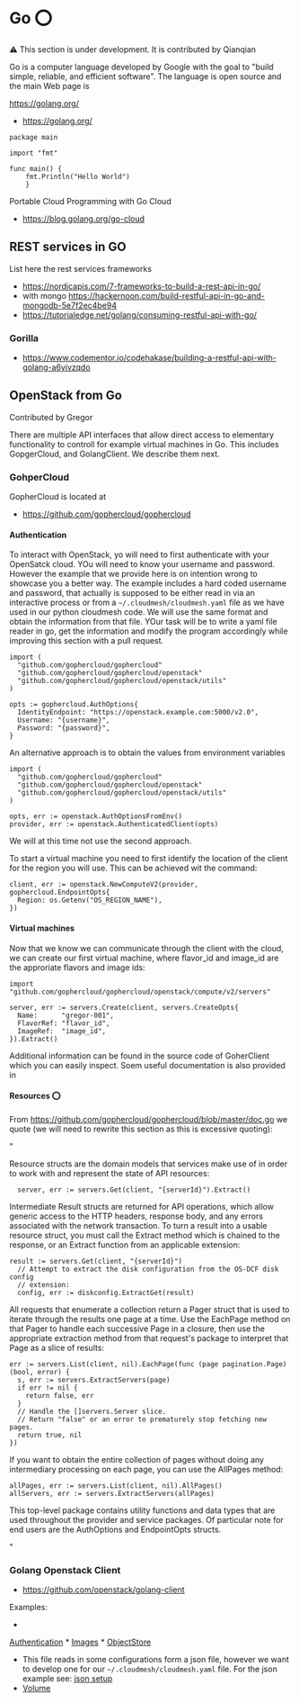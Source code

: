 # Go :o:

:warning: This section is under development. It is contributed by Qianqian

Go is a computer language developed by Google with the goal 
to "build simple, 
reliable, and efficient software". 
The language is open source and the main Web page is


https://golang.org/

* <https://golang.org/>

```
package main

import "fmt"

func main() {
	fmt.Println("Hello World")
    }
```


Portable Cloud Programming with Go Cloud

* <https://blog.golang.org/go-cloud>

## REST services in GO

List here the rest services frameworks

* <https://nordicapis.com/7-frameworks-to-build-a-rest-api-in-go/>
* with mongo <https://hackernoon.com/build-restful-api-in-go-and-mongodb-5e7f2ec4be94>
* <https://tutorialedge.net/golang/consuming-restful-api-with-go/>

### Gorilla

* <https://www.codementor.io/codehakase/building-a-restful-api-with-golang-a6yivzqdo>

## OpenStack from Go

Contributed by Gregor

There are multiple API interfaces that allow direct access to
elementary functionality to controll for example virtual machines in
Go. This includes GopgerCloud, and GolangClient. We describe them next.

### GohperCloud

GopherCloud is located at

* <https://github.com/gophercloud/gophercloud>

#### Authentication

To interact with OpenStack, yo will need to first authenticate with
your OpenSatck cloud. YOu will need to know your username and
password. However the example that we provide here is on intention
wrong to showcase you a better way. The example includes a hard coded
username and password, that actually is supposed to be either read in
via an interactive process or from a `~/.cloudmesh/cloudmesh.yaml`
file as we have used in our python cloudmesh code. We will use the
same format and obtain the information from that file. YOur task will
be to write a yaml file reader in go, get the information and modify
the program accordingly while improving this section with a pull
request.

```
import (
  "github.com/gophercloud/gophercloud"
  "github.com/gophercloud/gophercloud/openstack"
  "github.com/gophercloud/gophercloud/openstack/utils"
)

opts := gophercloud.AuthOptions{
  IdentityEndpoint: "https://openstack.example.com:5000/v2.0",
  Username: "{username}",
  Password: "{password}",
}
```

An alternative approach is to obtain the values from environment
variables

```
import (
  "github.com/gophercloud/gophercloud"
  "github.com/gophercloud/gophercloud/openstack"
  "github.com/gophercloud/gophercloud/openstack/utils"
)

opts, err := openstack.AuthOptionsFromEnv()
provider, err := openstack.AuthenticatedClient(opts)
```

We will at this time not use the second approach.

To start a virtual machine you need to first identify the location of
the client for the region you will use. This can be achieved wit the
command:

```
client, err := openstack.NewComputeV2(provider, gophercloud.EndpointOpts{
  Region: os.Getenv("OS_REGION_NAME"),
})
```

#### Virtual machines

Now that we know we can communicate through the client with the cloud,
we can create our first virtual machine, where flavor_id and image_id
are the approriate flavors and image ids:


```
import "github.com/gophercloud/gophercloud/openstack/compute/v2/servers"

server, err := servers.Create(client, servers.CreateOpts{
  Name:      "gregor-001",
  FlavorRef: "flavor_id",
  ImageRef:  "image_id",
}).Extract()
```

Additional information can be found in the source code of GoherClient
which you can easily inspect. Soem useful documentation is also
provided in


#### Resources :o:

From <https://github.com/gophercloud/gophercloud/blob/master/doc.go>
we quote (we will need to rewrite this section as this is excessive quoting):

"

Resource structs are the domain models that services make use of in order
to work with and represent the state of API resources:

```
  server, err := servers.Get(client, "{serverId}").Extract()
  ```
  
Intermediate Result structs are returned for API operations, which allow
generic access to the HTTP headers, response body, and any errors associated
with the network transaction. To turn a result into a usable resource struct,
you must call the Extract method which is chained to the response, or an
Extract function from an applicable extension:

```
result := servers.Get(client, "{serverId}")
  // Attempt to extract the disk configuration from the OS-DCF disk config
  // extension:
  config, err := diskconfig.ExtractGet(result)
```
  
All requests that enumerate a collection return a Pager struct that is used to
iterate through the results one page at a time. Use the EachPage method on that
Pager to handle each successive Page in a closure, then use the appropriate
extraction method from that request's package to interpret that Page as a slice
of results:

```
err := servers.List(client, nil).EachPage(func (page pagination.Page) (bool, error) {
  s, err := servers.ExtractServers(page)
  if err != nil {
    return false, err
  }
  // Handle the []servers.Server slice.
  // Return "false" or an error to prematurely stop fetching new pages.
  return true, nil
})
```

If you want to obtain the entire collection of pages without doing any
intermediary processing on each page, you can use the AllPages method:

```
allPages, err := servers.List(client, nil).AllPages()
allServers, err := servers.ExtractServers(allPages)
```
    
This top-level package contains utility functions and data types that are used
throughout the provider and service packages. Of particular note for end users
are the AuthOptions and EndpointOpts structs.

"



### Golang Openstack Client

* <https://github.com/openstack/golang-client>

Examples:

*
[Authentication](https://github.com/openstack/golang-client/blob/master/examples/authentication/authentication.go)
*
[Images](https://github.com/openstack/golang-client/blob/master/examples/image/image.go)
*
[ObjectStore](https://github.com/openstack/golang-client/blob/master/examples/objectstorage/objectstorage.go)
* This file reads in some configurations form a json file, however we
  want to develop one for our `~/.cloudmesh/cloudmesh.yaml` file. For
  the json example see:
  [json setup](https://github.com/openstack/golang-client/blob/master/examples/setup/setup.go)
* [Volume](https://github.com/openstack/golang-client/blob/master/examples/volume/volume.go)

